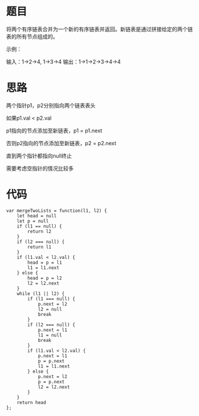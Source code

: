 # 题目
将两个有序链表合并为一个新的有序链表并返回。新链表是通过拼接给定的两个链表的所有节点组成的。 

示例：

输入：1->2->4, 1->3->4
输出：1->1->2->3->4->4

# 思路

两个指针p1，p2分别指向两个链表表头

如果p1.val < p2.val  

p1指向的节点添加至新链表，p1 = p1.next

否则p2指向的节点添加至新链表，p2 = p2.next

直到两个指针都指向null终止

需要考虑空指针的情况比较多

# 代码

```
var mergeTwoLists = function(l1, l2) {
    let head = null
    let p = null
    if (l1 == null) {
        return l2
    }
    if (l2 === null) {
        return l1
    }
    if (l1.val < l2.val) {
        head = p = l1
        l1 = l1.next
    } else {
        head = p = l2
        l2 = l2.next
    }
    while (l1 || l2) {
        if (l1 === null) {
            p.next = l2
            l2 = null
            break
        }
        if (l2 === null) {
            p.next = l1
            l1 = null
            break
        }
        if (l1.val < l2.val) {
            p.next = l1
            p = p.next
            l1 = l1.next
        } else {
            p.next = l2
            p = p.next
            l2 = l2.next
        }
    }
    return head
};
```
